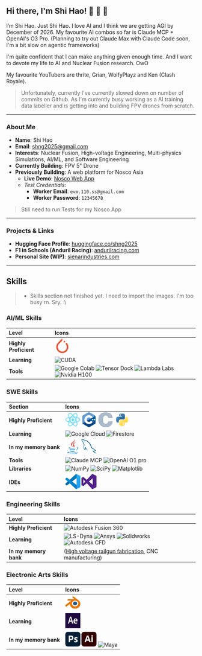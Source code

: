 ## Hi there, I'm Shi Hao! 🌌 🎌 🌠

I’m Shi Hao. Just Shi Hao. I love AI and I think we are getting AGI by December of 2026. My favourite AI combos so far is Claude MCP + OpenAI's O3 Pro. (Planning to try out Claude Max with Claude Code soon, I'm a bit slow on agentic frameworks)

I'm quite confident that I can make anything given enough time. And I want to devote my life to AI and Nuclear Fusion research. OwO 

My favourite YouTubers are thrite, Grian, WolfyPlayz and Ken (Clash Royale).

> Unfortunately, currently I've currently slowed down on number of commits on Github. As I'm currently busy working as a AI training data labeller and is getting into and building FPV drones from scratch.

---

### About Me
- **Name**: Shi Hao
- **Email**: [shng2025@gmail.com](mailto:shng2025@gmail.com)
- **Interests**: Nuclear Fusion, High-voltage Engineering, Multi-physics Simulations, AI/ML, and Software Engineering
- **Currently Building**: FPV 5" Drone
- **Previously Building**: A web platform for Nosco Asia   
  - **Live Demo**: [Nosco Web App](https://nosco-app-b5be4.web.app/)
  - *Test Credentials*:  
    - **Worker Email**: `evm.110.ss@gmail.com`  
    - **Worker Password**: `12345678`
> Still need to run Tests for my Nosco App

---

### Projects & Links
- **Hugging Face Profile**: [huggingface.co/shng2025](https://huggingface.co/shng2025)
- **F1 in Schools (Anduril Racing)**: [andurilracing.com](https://andurilracing.com/)
- **Personal Site (WIP)**: [sienarindustries.com](https://sienarindustries.com)

---

## Skills

>* Skills section not finished yet. I need to import the images. I'm too busy rn. Sry. :\

### AI/ML Skills

| **Level**            | **Icons**                                                                                                                                                                                                                         |
|:---------------------|:----------------------------------------------------------------------------------------------------------------------------------------------------------------------------------------------------------------------------------|
| **Highly Proficient** | <img src="https://raw.githubusercontent.com/devicons/devicon/master/icons/pytorch/pytorch-original.svg" width="40" height="40" alt="PyTorch" />                                                                                                     |
| **Learning**         | <img src="https://raw.githubusercontent.com/octicons/octicons/master/icons/question.svg" width="40" height="40" alt="CUDA" />                                                                                                                                       |
| **Tools**            | <img src="https://raw.githubusercontent.com/octicons/octicons/master/icons/question.svg" width="40" height="40" alt="Google Colab" /> <img src="https://raw.githubusercontent.com/octicons/octicons/master/icons/question.svg" width="40" height="40" alt="Tensor Dock" /> <img src="https://raw.githubusercontent.com/octicons/octicons/master/icons/question.svg" width="40" height="40" alt="Lambda Labs" /> <img src="https://raw.githubusercontent.com/octicons/octicons/master/icons/question.svg" width="40" height="40" alt="Nvidia H100" /> |


### SWE Skills

| **Section**           | **Icons**                                                                                                                                                                                                                                                                                                                                                                                                       |
|:----------------------|:----------------------------------------------------------------------------------------------------------------------------------------------------------------------------------------------------------------------------------------------------------------------------------------------------------------------------------------------------------------------------------------------------------------|
| **Highly Proficient** | <img src="https://raw.githubusercontent.com/devicons/devicon/master/icons/react/react-original.svg" width="40" height="40" alt="React" /> <img src="https://raw.githubusercontent.com/devicons/devicon/master/icons/cplusplus/cplusplus-original.svg" width="40" height="40" alt="C++" /> <img src="https://raw.githubusercontent.com/devicons/devicon/master/icons/c/c-original.svg" width="40" height="40" alt="C" /> <img src="https://raw.githubusercontent.com/devicons/devicon/master/icons/python/python-original.svg" width="40" height="40" alt="Python" />  |
| **Learning**          | <img src="https://raw.githubusercontent.com/devicons/devicon/master/icons/java/jaal.svg" width="40" height="40" alt="Google Cloud" /> <img src="https://raw.githubusercontent.com/devicons/devicon/master/icons/java/javal.svg" width="40" height="40" alt="Firestore" />                                                                                                                                                                                                                                                                                                                                                                                                                                    |
| **In my memory bank** | <img src="https://raw.githubusercontent.com/devicons/devicon/master/icons/java/java-original.svg" width="40" height="40" alt="Java" />  <img src="https://raw.githubusercontent.com/devicons/devicon/master/icons/mysql/mysql-original.svg" width="40" height="40" alt="SQL" />                                                                                                                                                                 |
| **Tools**             | <img src="https://raw.githubusercontent.com/octicons/octicons/master/icons/question.svg" width="40" height="40" alt="Claude MCP" /> <img src="https://raw.githubusercontent.com/octicons/octicons/master/icons/question.svg" width="40" height="40" alt="OpenAI O1 pro" />                                                                                                                                                  |
| **Libraries**         | <img src="https://raw.githubusercontent.com/octicons/octicons/master/icons/question.svg" width="40" height="40" alt="NumPy" />  <img src="https://raw.githubusercontent.com/octicons/octicons/master/icons/question.svg" width="40" height="40" alt="SciPy" />  <img src="https://raw.githubusercontent.com/octicons/octicons/master/icons/question.svg" width="40" height="40" alt="Matplotlib" />                                                                  |
| **IDEs**              | <img src="https://raw.githubusercontent.com/devicons/devicon/master/icons/vscode/vscode-original.svg" width="40" height="40" alt="VSCode" /> <img src="https://raw.githubusercontent.com/devicons/devicon/master/icons/visualstudio/visualstudio-plain.svg" width="40" height="40" alt="Visual Studio" />                                                                                                                |                                                                                          |

### Engineering Skills

| **Level**             | **Icons**                                                                                                                                                                                                                                                                                                              |
|:----------------------|:-----------------------------------------------------------------------------------------------------------------------------------------------------------------------------------------------------------------------------------------------------------------------------------------------------------------------|
| **Highly Proficient** | <img src="https://raw.githubusercontent.com/octicons/octicons/master/icons/question.svg" width="40" height="40" alt="Autodesk Fusion 360" />                                                                                                                                                       |
| **Learning**          | <img src="https://raw.githubusercontent.com/octicons/octicons/master/icons/question.svg" width="40" height="40" alt="LS-Dyna" /> <img src="https://raw.githubusercontent.com/octicons/octicons/master/icons/question.svg" width="40" height="40" alt="Ansys" /> <img src="https://raw.githubusercontent.com/octicons/octicons/master/icons/question.svg" width="40" height="40" alt="Solidworks" /> <img src="https://raw.githubusercontent.com/octicons/octicons/master/icons/question.svg" width="40" height="40" alt="Autodesk CFD" /> |
| **In my memory bank** | ([High voltage railgun fabrication](https://sienarindustries.com/project/railgun), CNC manufacturing)                                                                                                                                                                                                                                                                                                         |


### Electronic Arts Skills

| **Level**             | **Icons**                                                                                                                                                                                                                                                                                                              |
|:----------------------|:-----------------------------------------------------------------------------------------------------------------------------------------------------------------------------------------------------------------------------------------------------------------------------------------------------------------------|
| **Highly Proficient** | <img src="https://raw.githubusercontent.com/devicons/devicon/master/icons/blender/blender-original.svg" width="40" height="40" alt="Blender" />                                                                                                                                                                |
| **Learning**          | <img src="https://raw.githubusercontent.com/devicons/devicon/master/icons/aftereffects/aftereffects-plain.svg" width="40" height="40" alt="Adobe After Effects" />                                                                                                                                  |
| **In my memory bank** | <img src="https://raw.githubusercontent.com/devicons/devicon/master/icons/photoshop/photoshop-plain.svg" width="40" height="40" alt="Photoshop" /> <img src="https://raw.githubusercontent.com/devicons/devicon/master/icons/illustrator/illustrator-plain.svg" width="40" height="40" alt="Illustrator" /> <img src="https://raw.githubusercontent.com/octicons/octicons/master/icons/question.svg" width="40" height="40" alt="Maya" /> |


